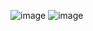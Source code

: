 ![image](https://user-images.githubusercontent.com/84061081/125165382-9e965980-e1d1-11eb-93a9-d01149f40832.png)
![image](https://user-images.githubusercontent.com/84061081/125165438-d7363300-e1d1-11eb-848e-38fdb6605b3a.png)
